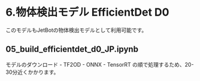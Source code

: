 # 6.物体検出モデル EfficientDet D0
このモデルもJetBotの物体検出モデルとして利用可能です。  

## 05_build_efficientdet_d0_JP.ipynb

モデルのダウンロード - TF2OD - ONNX - TensorRT の順で処理するため、20-30分近くかかります。
